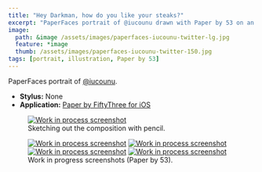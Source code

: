 ```yaml
---
title: "Hey Darkman, how do you like your steaks?"
excerpt: "PaperFaces portrait of @iucounu drawn with Paper by 53 on an iPad."
image: 
  path: &image /assets/images/paperfaces-iucounu-twitter-lg.jpg 
  feature: *image
  thumb: /assets/images/paperfaces-iucounu-twitter-150.jpg
tags: [portrait, illustration, Paper by 53]
---
```


PaperFaces portrait of <a href="http://twitter.com/iucounu">@iucounu</a>.

* **Stylus:** None
* **Application:** [Paper by FiftyThree for iOS](http://www.fiftythree.com/paper)

<figure>
	<a href="{{ site.url }}/assets/images/paperfaces-iucounu-process-1-lg.jpg"><img src="{{ site.url }}/assets/images/paperfaces-iucounu-process-1-750.jpg" alt="Work in process screenshot"></a>
	<figcaption>Sketching out the composition with pencil.</figcaption>
</figure>

<figure class="half">
	<a href="{{ site.url }}/assets/images/paperfaces-iucounu-process-2-lg.jpg"><img src="{{ site.url }}/assets/images/paperfaces-iucounu-process-2-600.jpg" alt="Work in process screenshot"></a>
	<a href="{{ site.url }}/assets/images/paperfaces-iucounu-process-3-lg.jpg"><img src="{{ site.url }}/assets/images/paperfaces-iucounu-process-3-600.jpg" alt="Work in process screenshot"></a>
	<a href="{{ site.url }}/assets/images/paperfaces-iucounu-process-4-lg.jpg"><img src="{{ site.url }}/assets/images/paperfaces-iucounu-process-4-600.jpg" alt="Work in process screenshot"></a>
	<a href="{{ site.url }}/assets/images/paperfaces-iucounu-process-5-lg.jpg"><img src="{{ site.url }}/assets/images/paperfaces-iucounu-process-5-600.jpg" alt="Work in process screenshot"></a>
	<figcaption>Work in progress screenshots (Paper by 53).</figcaption>
</figure>